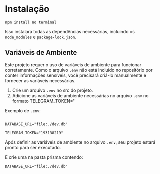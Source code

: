 # Instalação

```
npm install no terminal
```

Isso instalará todas as dependências necessárias, incluindo os `node_modules` e `package-lock.json`.

## Variáveis de Ambiente

Este projeto requer o uso de variáveis de ambiente para funcionar corretamente. Como o arquivo `.env` não está incluído no repositório por conter informações sensíveis, você precisará criá-lo manualmente e fornecer as variáveis necessárias.

1. Crie um arquivo `.env` no src do projeto.
2. Adicione as variáveis de ambiente necessárias no arquivo `.env` no formato TELEGRAM_TOKEN=''
   
Exemplo de `.env`:

```

DATABASE_URL="file:./dev.db"

TELEGRAM_TOKEN="193138219"
```

Após definir as variáveis de ambiente no arquivo `.env`, seu projeto estará pronto para ser executado.  

E crie uma na pasta prisma contendo:

```
DATABASE_URL="file:./dev.db"
```
